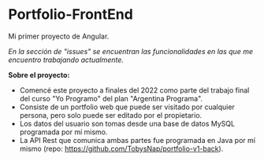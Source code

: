 # Portfolio-FrontEnd


Mi primer proyecto de Angular.

_En la sección de "issues" se encuentran las funcionalidades en las que me encuentro trabajando actualmente._

**Sobre el proyecto:**
 - Comencé este proyecto a finales del 2022 como parte del trabajo final del curso "Yo Programo" del plan "Argentina Programa".
 - Consiste de un portfolio web que puede ser visitado por cualquier persona, pero solo puede ser editado por el propietario.
 - Los datos del usuario son tomas desde una base de datos MySQL programada por mí mismo.
 - La API Rest que comunica ambas partes fue programada en Java por mí mismo (repo: https://github.com/TobysNap/portfolio-v1-back).
